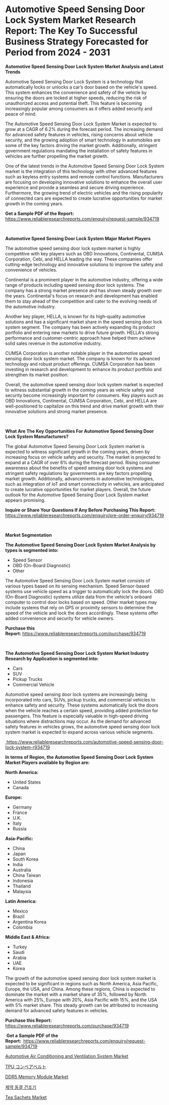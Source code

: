 <p><h1>Automotive Speed Sensing Door Lock System Market Research Report: The Key To Successful Business Strategy Forecasted for Period from 2024 - 2031</h1></p><p><strong>Automotive Speed Sensing Door Lock System Market Analysis and Latest Trends</strong></p>
<p><p>Automotive Speed Sensing Door Lock System is a technology that automatically locks or unlocks a car’s door based on the vehicle's speed. This system enhances the convenience and safety of the vehicle by ensuring the doors are locked at higher speeds, reducing the risk of unauthorized access and potential theft. This feature is becoming increasingly popular among consumers as it offers added security and peace of mind.</p><p>The Automotive Speed Sensing Door Lock System Market is expected to grow at a CAGR of 6.2% during the forecast period. The increasing demand for advanced safety features in vehicles, rising concerns about vehicle security, and the growing adoption of smart technology in automobiles are some of the key factors driving the market growth. Additionally, stringent government regulations mandating the installation of safety features in vehicles are further propelling the market growth.</p><p>One of the latest trends in the Automotive Speed Sensing Door Lock System market is the integration of this technology with other advanced features such as keyless entry systems and remote control functions. Manufacturers are focusing on developing innovative solutions to enhance the overall user experience and provide a seamless and secure driving experience. Furthermore, the growing trend of electric vehicles and the rising popularity of connected cars are expected to create lucrative opportunities for market growth in the coming years.</p></p>
<p><strong>Get a Sample PDF of the Report:&nbsp;</strong> <a href="https://www.reliableresearchreports.com/enquiry/request-sample/934719">https://www.reliableresearchreports.com/enquiry/request-sample/934719</a></p>
<p>&nbsp;</p>
<p><strong>Automotive Speed Sensing Door Lock System Major Market Players</strong></p>
<p><p>The automotive speed sensing door lock system market is highly competitive with key players such as OBD Innovations, Continental, CUMSA Corporation, Cebi, and HELLA leading the way. These companies offer cutting-edge technology and innovative solutions to improve the safety and convenience of vehicles.</p><p>Continental is a prominent player in the automotive industry, offering a wide range of products including speed sensing door lock systems. The company has a strong market presence and has shown steady growth over the years. Continental's focus on research and development has enabled them to stay ahead of the competition and cater to the evolving needs of the automotive industry.</p><p>Another key player, HELLA, is known for its high-quality automotive solutions and has a significant market share in the speed sensing door lock system segment. The company has been actively expanding its product portfolio and entering new markets to drive future growth. HELLA's strong performance and customer-centric approach have helped them achieve solid sales revenue in the automotive industry.</p><p>CUMSA Corporation is another notable player in the automotive speed sensing door lock system market. The company is known for its advanced technology and robust product offerings. CUMSA Corporation has been investing in research and development to enhance its product portfolio and strengthen its market position.</p><p>Overall, the automotive speed sensing door lock system market is expected to witness substantial growth in the coming years as vehicle safety and security become increasingly important for consumers. Key players such as OBD Innovations, Continental, CUMSA Corporation, Cebi, and HELLA are well-positioned to capitalize on this trend and drive market growth with their innovative solutions and strong market presence.</p></p>
<p>&nbsp;</p>
<p><strong>What Are The Key Opportunities For Automotive Speed Sensing Door Lock System Manufacturers?</strong></p>
<p><p>The global Automotive Speed Sensing Door Lock System market is expected to witness significant growth in the coming years, driven by increasing focus on vehicle safety and security. The market is projected to expand at a CAGR of over 6% during the forecast period. Rising consumer awareness about the benefits of speed sensing door lock systems and stringent safety regulations by governments are key factors propelling market growth. Additionally, advancements in automotive technologies, such as integration of IoT and smart connectivity in vehicles, are anticipated to create lucrative opportunities for market players. Overall, the future outlook for the Automotive Speed Sensing Door Lock System market appears promising.</p></p>
<p><strong>Inquire or Share Your Questions If Any Before Purchasing This Report:</strong> <a href="https://www.reliableresearchreports.com/enquiry/pre-order-enquiry/934719">https://www.reliableresearchreports.com/enquiry/pre-order-enquiry/934719</a></p>
<p>&nbsp;</p>
<p><strong>Market Segmentation</strong></p>
<p><strong>The Automotive Speed Sensing Door Lock System Market Analysis by types is segmented into:</strong></p>
<p><ul><li>Speed Sensor</li><li>OBD (On-Board Diagnostic)</li><li>Other</li></ul></p>
<p><p>The Automotive Speed Sensing Door Lock System market consists of various types based on its sensing mechanism. Speed Sensor-based systems use vehicle speed as a trigger to automatically lock the doors. OBD (On-Board Diagnostic) systems utilize data from the vehicle's onboard computer to control door locks based on speed. Other market types may include systems that rely on GPS or proximity sensors to determine the speed of the vehicle and lock the doors accordingly. These systems offer added convenience and security for vehicle owners.</p></p>
<p><strong>Purchase this Report:&nbsp;</strong><a href="https://www.reliableresearchreports.com/purchase/934719">https://www.reliableresearchreports.com/purchase/934719</a></p>
<p>&nbsp;</p>
<p><strong>The Automotive Speed Sensing Door Lock System Market Industry Research by Application is segmented into:</strong></p>
<p><ul><li>Cars</li><li>SUV</li><li>Pickup Trucks</li><li>Commercial Vehicle</li></ul></p>
<p><p>Automotive speed sensing door lock systems are increasingly being incorporated into cars, SUVs, pickup trucks, and commercial vehicles to enhance safety and security. These systems automatically lock the doors when the vehicle reaches a certain speed, providing added protection for passengers. This feature is especially valuable in high-speed driving situations where distractions may occur. As the demand for advanced safety features in vehicles grows, the automotive speed sensing door lock system market is expected to expand across various vehicle segments.</p></p>
<p><a href="https://www.reliableresearchreports.com/automotive-speed-sensing-door-lock-system-r934719">&nbsp;https://www.reliableresearchreports.com/automotive-speed-sensing-door-lock-system-r934719</a></p>
<p><strong>In terms of Region, the Automotive Speed Sensing Door Lock System Market Players available by Region are:</strong></p>
<p>
    <p> <strong> North America: </strong>
        <ul>
            <li>United States</li>
            <li>Canada</li>
        </ul>
        </p> 
    <p> <strong> Europe: </strong>
        <ul>
            <li>Germany</li>
            <li>France</li>
            <li>U.K.</li>
            <li>Italy</li>
            <li>Russia</li>
        </ul>
        </p> 
    <p> <strong> Asia-Pacific: </strong>
        <ul>
            <li>China</li>
            <li>Japan</li>
            <li>South Korea</li>
            <li>India</li>
            <li>Australia</li>
            <li>China Taiwan</li>
            <li>Indonesia</li>
            <li>Thailand</li>
            <li>Malaysia</li>
        </ul>
        </p> 
    <p> <strong> Latin America: </strong>
        <ul>
            <li>Mexico</li>
            <li>Brazil</li>
            <li>Argentina Korea</li>
            <li>Colombia</li>
        </ul>
        </p> 
    <p> <strong> Middle East & Africa: </strong>
        <ul>
            <li>Turkey</li>
            <li>Saudi</li>
            <li>Arabia</li>
            <li>UAE</li>
            <li>Korea</li>
        </ul>
    </p>
    </p>
<p><p>The growth of the automotive speed sensing door lock system market is expected to be significant in regions such as North America, Asia Pacific, Europe, the USA, and China. Among these regions, China is expected to dominate the market with a market share of 35%, followed by North America with 25%, Europe with 20%, Asia Pacific with 15%, and the USA with 5% market share. This steady growth can be attributed to increasing demand for advanced safety features in vehicles.</p></p>
<p><strong>Purchase this Report: </strong><a href="https://www.reliableresearchreports.com/purchase/934719">https://www.reliableresearchreports.com/purchase/934719</a></p>
<p>&nbsp;<strong>Get a Sample PDF of the Report:&nbsp;&nbsp;</strong><a href="https://www.reliableresearchreports.com/enquiry/request-sample/934719">https://www.reliableresearchreports.com/enquiry/request-sample/934719</a></p>
<p><strong></strong></p>
<p><p><a href="https://github.com/JennyferFeil2023/Market-Research-Report-List-1/blob/main/automotive-air-conditioning-and-ventilation-system-market.md">Automotive Air Conditioning and Ventilation System Market</a></p><p><a href="https://github.com/oqxogxyvqe90775/Market-Research-Report-List-2/blob/main/968562456286.md">TPU コンベアベルト</a></p><p><a href="https://www.linkedin.com/pulse/ddr5-memory-module-market-size-reveals-best-marketing-channels-fnfoe">DDR5 Memory Module Market</a></p><p><a href="https://medium.com/@angelitahessel2022/%EC%A0%9C%EC%95%BD%EC%9A%A9-%ED%94%84%EB%A6%AC%EC%A6%88-%EB%93%9C%EB%9D%BC%EC%9D%B4%EC%96%B4-%EC%8B%9C%EC%9E%A5-%EC%A1%B0%EC%82%AC-%EB%B3%B4%EA%B3%A0%EC%84%9C-%EA%B7%B8-%EC%97%AD%EC%82%AC-%EB%B0%8F-2024%EB%85%84%EB%B6%80%ED%84%B0-2031%EB%85%84%EA%B9%8C%EC%A7%80%EC%9D%98-%EC%98%88%EC%B8%A1-dd8e797a259f">제약 동결 건조기</a></p><p><a href="https://www.linkedin.com/pulse/tea-sachets-market-comprehensive-assessment-type-application-uz5ec">Tea Sachets Market</a></p></p>